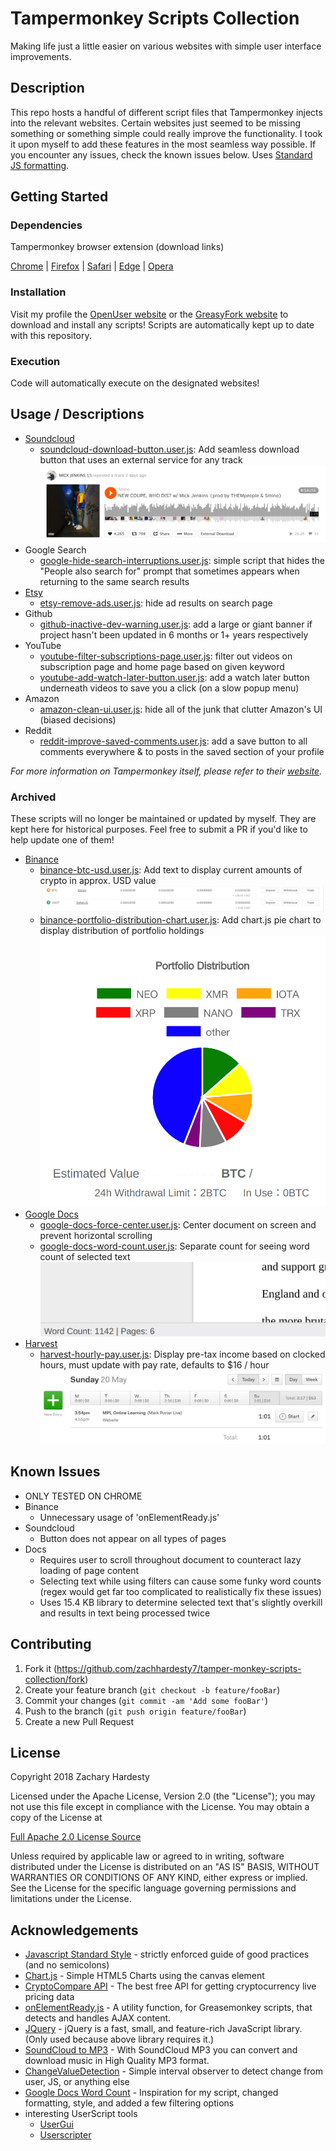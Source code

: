 # Tampermonkey Scripts Collection

Making life just a little easier on various websites with simple user interface improvements.

## Description

This repo hosts a handful of different script files that Tampermonkey injects into the relevant websites. Certain websites just seemed to be missing something or something simple could really improve the functionality. I took it upon myself to add these features in the most seamless way possible. If you encounter any issues, check the known issues below. Uses [Standard JS formatting][standard].

## Getting Started

### Dependencies

Tampermonkey browser extension (download links)

[Chrome][tampermonkey-chrome] | [Firefox][tampermonkey-firefox] | [Safari][tampermonkey-safari] | [Edge][tampermonkey-edge] | [Opera][tampermonkey-opera]

### Installation

Visit my profile the [OpenUser website](https://openuserjs.org/users/zachhardesty7/scripts) or the [GreasyFork website](https://greasyfork.org/en/users/371100-zach-hardesty) to download and install any scripts! Scripts are automatically kept up to date with this repository.

### Execution

Code will automatically execute on the designated websites!

## Usage / Descriptions

- [Soundcloud][soundcloud]
  - [soundcloud-download-button.user.js](soundcloud-download-button.user.js): Add seamless download button that uses an external service for any track ![soundcloud external download button][soundcloud-img]
- Google Search
  - [google-hide-search-interruptions.user.js](google-hide-search-interruptions.user.js): simple script that hides the "People also search for" prompt that sometimes appears when returning to the same search results
- [Etsy][etsy]
  - [etsy-remove-ads.user.js](etsy-remove-ads.user.js): hide ad results on search page
- Github
  - [github-inactive-dev-warning.user.js](github-inactive-dev-warning.user.js): add a large or giant banner if project hasn't been updated in 6 months or 1+ years respectively
- YouTube
  - [youtube-filter-subscriptions-page.user.js](youtube-filter-subscriptions-page.user.js): filter out videos on subscription page and home page based on given keyword
  - [youtube-add-watch-later-button.user.js](youtube-add-watch-later-button.user.js): add a watch later button underneath videos to save you a click (on a slow popup menu)
- Amazon
  - [amazon-clean-ui.user.js](amazon-clean-ui.user.js): hide all of the junk that clutter Amazon's UI (biased decisions)
- Reddit
  - [reddit-improve-saved-comments.user.js](reddit-improve-saved-comments.user.js): add a save button to all comments everywhere & to posts in the saved section of your profile

_For more information on Tampermonkey itself, please refer to their [website][tampermonkey-website]._

### Archived

These scripts will no longer be maintained or updated by myself. They are kept here for historical purposes. Feel free to submit a PR if you'd like to help update one of them!

- [Binance][binance]
  - [binance-btc-usd.user.js](binance-btc-usd.user.js): Add text to display current amounts of crypto in approx. USD value ![balance line with USD conversion][binance-img-bal]
  - [binance-portfolio-distribution-chart.user.js](binance-portfolio-distribution-chart.user.js): Add chart.js pie chart to display distribution of portfolio holdings ![pie chart of ratios][binance-img-pie]
- [Google Docs][gdocs]
  - [google-docs-force-center.user.js](google-docs-force-center.user.js): Center document on screen and prevent horizontal scrolling
  - [google-docs-word-count.user.js](google-docs-word-count.user.js): Separate count for seeing word count of selected text ![footer count][docs-img]
- [Harvest][harvest]
  - [harvest-hourly-pay.user.js](harvest-hourly-pay.user.js): Display pre-tax income based on clocked hours, must update with pay rate, defaults to \$16 / hour ![conversion next to hours worked][harvest-img]

## Known Issues

- ONLY TESTED ON CHROME
- Binance
  - Unnecessary usage of 'onElementReady.js'
- Soundcloud
  - Button does not appear on all types of pages
- Docs
  - Requires user to scroll throughout document to counteract lazy loading of page content
  - Selecting text while using filters can cause some funky word counts (regex would get far too complicated to realistically fix these issues)
  - Uses 15.4 KB library to determine selected text that's slightly overkill and results in text being processed twice

## Contributing

1. Fork it (<https://github.com/zachhardesty7/tamper-monkey-scripts-collection/fork>)
2. Create your feature branch (`git checkout -b feature/fooBar`)
3. Commit your changes (`git commit -am 'Add some fooBar'`)
4. Push to the branch (`git push origin feature/fooBar`)
5. Create a new Pull Request

## License

Copyright 2018 Zachary Hardesty

Licensed under the Apache License, Version 2.0 (the "License");
you may not use this file except in compliance with the License.
You may obtain a copy of the License at

[Full Apache 2.0 License Source](http://www.apache.org/licenses/LICENSE-2.0)

Unless required by applicable law or agreed to in writing, software
distributed under the License is distributed on an "AS IS" BASIS,
WITHOUT WARRANTIES OR CONDITIONS OF ANY KIND, either express or implied.
See the License for the specific language governing permissions and
limitations under the License.

## Acknowledgements

- [Javascript Standard Style][standard] - strictly enforced guide of good practices (and no semicolons)
- [Chart.js][chartjs] - Simple HTML5 Charts using the canvas element
- [CryptoCompare API][api] - The best free API for getting cryptocurrency live pricing data
- [onElementReady.js][waitjs] - A utility function, for Greasemonkey scripts, that detects and handles AJAX content.
- [JQuery][jquery] - jQuery is a fast, small, and feature-rich JavaScript library. (Only used because above library requires it.)
- [SoundCloud to MP3][soundclouddownload] - With SoundCloud MP3 you can convert and download music in High Quality MP3 format.
- [ChangeValueDetection][detectorjs] - Simple interval observer to detect change from user, JS, or anything else
- [Google Docs Word Count][docs-greasemonkey] - Inspiration for my script, changed formatting, style, and added a few filtering options
- interesting UserScript tools
  - [UserGui](https://github.com/AugmentedWeb/UserGui) 
  - [Userscripter](https://github.com/SimonAlling/userscripter)

<!-- Markdown link & img definitions -->

[binance]: https://www.binance.com
[harvest]: https://www.getharvest.com/
[soundcloud]: https://soundcloud.com/
[gdocs]: https://www.google.com/docs/about/
[etsy]: https://www.etsy.com/
[standard]: https://github.com/standard/standard
[chartjs]: https://github.com/chartJS/Chart.js
[api]: https://min-api.cryptocompare.com/
[waitjs]: https://gist.github.com/BrockA/2625891
[jquery]: https://jquery.com/
[soundclouddownload]: https://soundcloudmp3.org/
[detectorjs]: https://gist.github.com/inter-coder/d674758f727fa866f9e9
[docs-greasemonkey]: https://greasyfork.org/en/scripts/22057-google-docs-wordcount/code
[tampermonkey-chrome]: https://chrome.google.com/webstore/detail/tampermonkey/dhdgffkkebhmkfjojejmpbldmpobfkfo?hl=en
[tampermonkey-edge]: https://www.microsoft.com/en-us/store/p/tampermonkey/9nblggh5162s?rtc=1
[tampermonkey-safari]: https://safari.tampermonkey.net/tampermonkey.safariextz
[tampermonkey-firefox]: https://addons.mozilla.org/en-US/firefox/addon/tampermonkey/
[tampermonkey-opera]: https://addons.opera.com/en/extensions/details/tampermonkey-beta/
[tampermonkey-website]: https://tampermonkey.net/
[harvest-img]: ./readme/harvest.png
[binance-img-pie]: ./readme/pie.png
[binance-img-bal]: ./readme/balUSD.png
[soundcloud-img]: ./readme/soundcloud.png
[docs-img]: ./readme/docs.png
